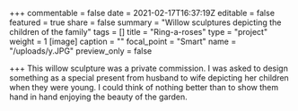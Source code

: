+++
commentable = false
date = 2021-02-17T16:37:19Z
editable = false
featured = true
share = false
summary = "Willow sculptures depicting the children of the family"
tags = []
title = "Ring-a-roses"
type = "project"
weight = 1
[image]
caption = ""
focal_point = "Smart"
name = "/uploads/y.JPG"
preview_only = false

+++
This willow sculpture was a private commission. I was asked to design something as a special present from husband to wife depicting her children when they were young. I could think of nothing better than to show them hand in hand enjoying the beauty of the garden.